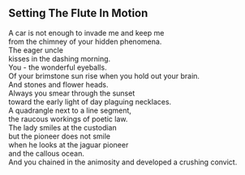 Setting The Flute In Motion
---------------------------
A car is not enough to invade me and keep me  
from the chimney of your hidden phenomena.  
The eager uncle  
kisses in the dashing morning.  
You - the wonderful eyeballs.  
Of your brimstone sun rise when you hold out your brain.  
And stones and flower heads.  
Always you smear through the sunset  
toward the early light of day plaguing necklaces.  
A quadrangle next to a line segment,  
the raucous workings of poetic law.  
The lady smiles at the custodian  
but the pioneer does not smile  
when he looks at the jaguar pioneer  
and the callous ocean.  
And you chained in the animosity and developed a crushing convict.  

